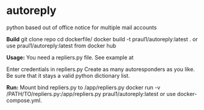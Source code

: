 # autoreply
python based out of office notice for multiple mail accounts

**Build**
git clone repo
    cd dockerfile/
    docker build -t praul1/autoreply:latest .
or use praul1/autoreply:latest from docker hub

**Usage:**
You need a repliers.py file. See example at 

Enter credentials in repliers.py
Create as many autoresponders as you like. Be sure that it stays a valid python dictionary list.

**Run:**
Mount bind repliers.py to /app/repliers.py
    docker run -v /PATH/TO/repliers.py:/app/repliers.py praul1/autoreply:latest
or use docker-compose.yml.

